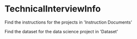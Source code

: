 # TechnicalInterviewInfo

Find the instructions for the projects in 'Instruction Documents'

Find the dataset for the data science project in 'Dataset'
